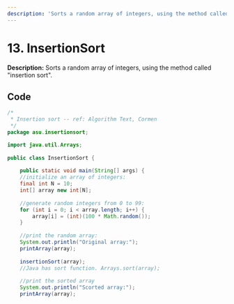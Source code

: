 ```yaml
---
description: 'Sorts a random array of integers, using the method called "insertion sort".'
---
```


# 13. InsertionSort

**Description:**  Sorts a random array of integers, using the method called "insertion sort".

## Code

```java
/*
 * Insertion sort -- ref: Algorithm Text, Cormen
 */
package asu.insertionsort;

import java.util.Arrays;
 
public class InsertionSort {
    
    public static void main(String[] args) {
    //initialize an array of integers:
    final int N = 10;
    int[] array new int[N];
    
    //generate random integers from 0 to 99:
    for (int i = 0; i < array.length; i++) {
        array[i] = (int)(100 * Math.random());
    }
    
    //print the random array:
    System.out.println("Original array:");
    printArray(array);
    
    insertionSort(array);
    //Java has sort function. Arrays.sort(array);
    
    //print the sorted array
    System.out.println("Scorted array:");
    printArray(array);
```



